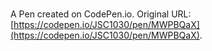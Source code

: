 # 

A Pen created on CodePen.io. Original URL: [https://codepen.io/JSC1030/pen/MWPBQaX](https://codepen.io/JSC1030/pen/MWPBQaX).

